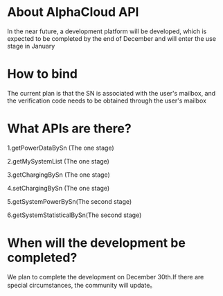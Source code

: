 # About AlphaCloud API

In the near future, a development platform will be developed, which is expected to be completed by the end of December and will enter the use stage in January

# How to bind
The current plan is that the SN is associated with the user's mailbox, and the verification code needs to be obtained through the user's mailbox

# What APIs are there?
1.getPowerDataBySn (The one stage)

2.getMySystemList  (The one stage)

3.getChargingBySn (The one stage)

4.setChargingBySn (The one stage)

5.getSystemPowerBySn(The second stage)

6.getSystemStatisticalBySn(The second stage)

# When will the development be completed?

We plan to complete the development on December 30th.If there are special circumstances, the community will update。
